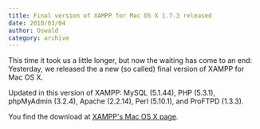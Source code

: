 ```yaml
---
title: Final version of XAMPP for Mac OS X 1.7.3 released
date: 2010/03/04
author: Oswald
category: archive
---
```


This time it took us a little longer, but now the waiting has come to an end: Yesterday, we released the a new (so called) final version of XAMPP for Mac OS X. 

Updated in this version of XAMPP: MySQL (5.1.44), PHP (5.3.1), phpMyAdmin (3.2.4), Apache (2.2.14), Perl (5.10.1), and ProFTPD (1.3.3).

You find the download at [XAMPP's Mac OS X page](http://www.apachefriends.org/en/xampp-macosx.html).
